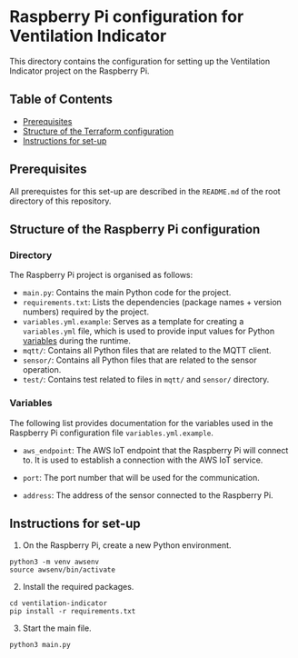 # Raspberry Pi configuration for Ventilation Indicator

This directory contains the configuration for setting up the Ventilation Indicator project on the Raspberry Pi.

## Table of Contents
- [Prerequisites](#prerequisites)
- [Structure of the Terraform configuration](#structure-of-the-terraform-configuration)
- [Instructions for set-up](#instructions-for-set-up)

## Prerequisites

All prerequistes for this set-up are described in the `README.md` of the root directory of this repository.

## Structure of the Raspberry Pi configuration

### Directory

The Raspberry Pi project is organised as follows:

- `main.py`: Contains the main Python code for the project.
- `requirements.txt`: Lists the dependencies (package names + version numbers) required by the project.
- `variables.yml.example`: Serves as a template for creating a `variables.yml` file, which is used to provide input values for Python [variables](#variables) during the runtime.
- `mqtt/`: Contains all Python files that are related to the MQTT client.
- `sensor/`: Contains all Python files that are related to the sensor operation.
- `test/`: Contains test related to files in `mqtt/` and `sensor/` directory.

### Variables

The following list provides documentation for the variables used in the Raspberry Pi configuration file `variables.yml.example`.

- `aws_endpoint`: The AWS IoT endpoint that the Raspberry Pi will connect to. It is used to establish a connection with the AWS IoT service.

- `port`: The port number that will be used for the communication.

- `address`: The address of the sensor connected to the Raspberry Pi.

## Instructions for set-up

1. On the Raspberry Pi, create a new Python environment.
```
python3 -m venv awsenv
source awsenv/bin/activate
```

2. Install the required packages.
```
cd ventilation-indicator
pip install -r requirements.txt
```

3. Start the main file.
```
python3 main.py
```